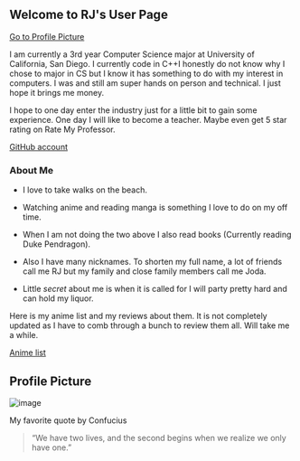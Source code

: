 ## Welcome to RJ's User Page

[Go to Profile Picture](#Profile-Picture)

I am currently a 3rd year Computer Science major at University of California, San Diego. I currently code in C++I honestly do not know why I chose to major in CS but I know it has something to do with my interest in computers. I was and still am super hands on person and technical. I just hope it brings me money. 

I hope to one day enter the industry just for a little bit to gain some experience. One day I will like to become a teacher. Maybe even get 5 star rating on Rate My Professor.

[GitHub account](https://github.com/rsingh84)

### About Me



- I love to take walks on the beach.
- Watching anime and reading manga is something I love to do on my off time. 
- When I am not doing the two above I also read books (Currently reading Duke Pendragon).
- Also I have many nicknames. To shorten my full name, a lot of friends call me RJ but my family and close family members call me Joda. 

- Little _secret_ about me is when it is called for I will party pretty hard and can hold my liquor. 


Here is my anime list and my reviews about them. It is not completely updated as I have to comb through a bunch to review them all. Will take me a while.

[Anime list](https://myanimelist.net/animelist/SirCobalt)


## Profile Picture
![image](https://github.com/rsingh84/rsingh84.github.io/blob/main/giphy.gif)


My favorite quote by Confucius

> “We have two lives, and the second begins when we realize we only have one.” 
